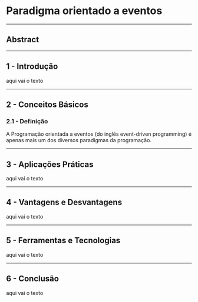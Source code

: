 # Paradigma orientado a eventos
---

## Abstract

---

## 1 - Introdução

aqui vai o texto

---

## 2 - Conceitos Básicos

### 2.1 - Definição

A Programação orientada a eventos (do inglês event-driven programming) é apenas mais um dos diversos paradigmas da programação.

---

## 3 - Aplicações Práticas

aqui vai o texto

---

## 4 - Vantagens e Desvantagens

aqui vai o texto

---

## 5 - Ferramentas e Tecnologias

aqui vai o texto

---

## 6 - Conclusão

aqui vai o texto